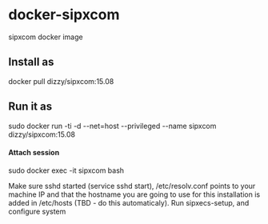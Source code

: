 # docker-sipxcom
sipxcom docker image

<h2>Install as</h2>
docker pull dizzy/sipxcom:15.08

<h2>Run it as</h2>
sudo docker run -ti -d --net=host --privileged --name sipxcom dizzy/sipxcom:15.08

<h4>Attach session</h4>
sudo docker exec -it sipxcom bash

Make sure sshd started (service sshd start), /etc/resolv.conf points to your machine IP and that the hostname you are going to use for this installation is added in /etc/hosts (TBD - do this automaticaly). Run sipxecs-setup, and configure system

